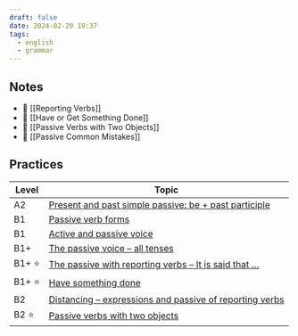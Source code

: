```yaml
---
draft: false
date: 2024-02-20 19:37
tags:
  - english
  - grammar
---
```


## Notes
- 📝 [[Reporting Verbs]]
- 📝 [[Have or Get Something Done]]
- 📝 [[Passive Verbs with Two Objects]]
- 🤔 [[Passive Common Mistakes]]

## Practices
| Level | Topic |
| ---- | ---- |
| A2 | [Present and past simple passive: be + past participle](https://test-english.com/grammar-points/a2/present-past-simple-passive/) |
| B1 | [Passive verb forms](https://test-english.com/grammar-points/b1/passive-verb-forms/) |
| B1 | [Active and passive voice](https://test-english.com/grammar-points/b1/active-passive-voice/) |
| B1+ | [The passive voice – all tenses](https://test-english.com/grammar-points/b1-b2/passive-voice-all-tenses/) |
| B1+ ⭐ | [The passive with reporting verbs – It is said that …](https://test-english.com/grammar-points/b1-b2/passive-reporting-verbs/) |
| B1+ ⭐ | [Have something done](https://test-english.com/grammar-points/b1-b2/have-something-done/) |
| B2 | [Distancing – expressions and passive of reporting verbs](https://test-english.com/grammar-points/b2/distancing/) |
| B2 ⭐ | [Passive verbs with two objects](https://test-english.com/grammar-points/b2/passive-verbs-with-two-objects/) |
